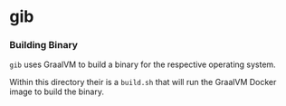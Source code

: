 # gib

### Building Binary

`gib` uses GraalVM to build a binary for the respective operating system.

Within this directory their is a `build.sh` that will run the GraalVM Docker image to build the binary.